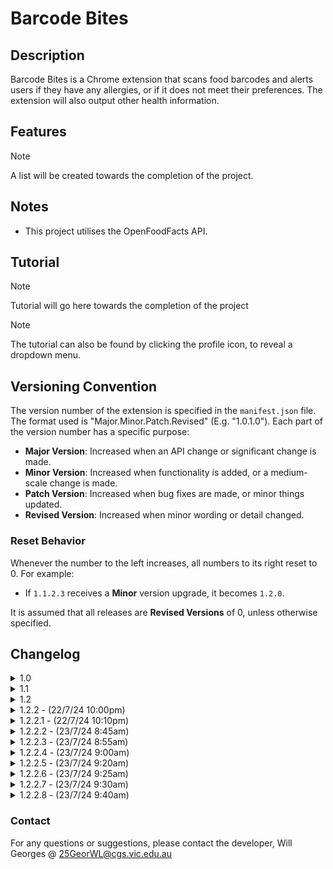 # Barcode Bites

## Description

Barcode Bites is a Chrome extension that scans food barcodes and alerts users if they have any allergies, or if it does not meet their preferences. The extension will also output other health information.

## Features

> [!NOTE]
> A list will be created towards the completion of the project.

## Notes

- This project utilises the OpenFoodFacts API.

## Tutorial

> [!NOTE]
> Tutorial will go here towards the completion of the project

> [!NOTE]
> The tutorial can also be found by clicking the profile icon, to reveal a dropdown menu.

## Versioning Convention

The version number of the extension is specified in the `manifest.json` file. The format used is "Major.Minor.Patch.Revised" (E.g. "1.0.1.0"). Each part of the version number has a specific purpose:

- **Major Version**: Increased when an API change or significant change is made.
- **Minor Version**: Increased when functionality is added, or a medium-scale change is made.
- **Patch Version**: Increased when bug fixes are made, or minor things updated.
- **Revised Version**: Increased when minor wording or detail changed.

### Reset Behavior

Whenever the number to the left increases, all numbers to its right reset to 0. For example:
- If `1.1.2.3` receives a **Minor** version upgrade, it becomes `1.2.0`.

It is assumed that all releases are **Revised Versions** of 0, unless otherwise specified.

## Changelog

<details>
<summary>1.0</summary>
    <details>
    <summary>1.0.0 - (22/7/24 4:45pm)</summary>
    - Files and IDE Setup
    </details>
    <details>
    <summary>1.0.1 - (22/7/24 4:50pm)</summary>
    - Update Logo
    </details>
    <br>
</details>

<details>
<summary>1.1</summary>
    <details>
    <summary>1.1.0 - (22/7/24 5:25pm)</summary>
    - Connected Project to Github
    </details>
    <details>
    <summary>1.1.1 - (22/7/24 5:35pm)</summary>
    - Set logo on GitHub repository
    </details>
    <details>
    <summary>1.1.2 - (22/7/24 5:45pm)</summary>
    - Update README
    <br>
    - Revert logo change on GitHub repository
    </details>
    <br>
</details>

<details>
<summary>1.2</summary>
    <details>
    <summary>1.2.0 - (22/7/24 9:25pm)</summary>
    - Add Permission in manifest.json.
    <br>
    - Create a Preference page.
    <br>
    - Change icon from dark/light with toggle in preferences.
    </details>
    details>
    <summary>1.2.1 - (22/7/24 9:50pm)</summary>
    - Fixed a bug that caused a scroll bar to appear when in preferences
    <br>
    - Moved inline CSS into separate styles.css file.
    </details>
    <details>
    <summary>1.2.2 - (22/7/24 10:00pm)</summary>
    - Reformatted the README to include "Note" sections
    </details>
        <details>
        <summary>1.2.2.1 - (22/7/24 10:10pm)</summary>
        - Altered [Versioning Convention](#versioning-convention) in README
        <br>
        - Changed email in Contact
        <br>
        - Added same page link in README
        </details>
        <details>
        <summary>1.2.2.2 - (23/7/24 8:45am)</summary>
        - Updated Changelog format.
        <br>
        - Add Reset Behaviour in README
        </details>
        <details>
        <summary>1.2.2.3 - (23/7/24 8:55am)</summary>
        - Added line breaks in version history.
        <br>
        - Updated Reset Behaviour in README
        </details>
        <details>
        <summary>1.2.2.4 - (23/7/24 9:00am)</summary>
        - Minor Wording Changes.
        </details>
        <details>
        <summary>1.2.2.5 - (23/7/24 9:20am)</summary>
        - Testing formatting changes.
        </details>
        <details>
        <summary>1.2.2.6 - (23/7/24 9:25am)</summary>
        - Fixed formatting bug
        </details>
        <details>
        <summary>1.2.2.7 - (23/7/24 9:30am)</summary>
        - Update Formatting
        </details>
        <details>
        <summary>1.2.2.8 - (23/7/24 9:40am)</summary>
        - Testing
        </details>
</details>

### Contact

For any questions or suggestions, please contact the developer, Will Georges @ 25GeorWL@cgs.vic.edu.au